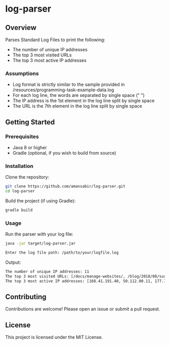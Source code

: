 # log-parser

## Overview

Parses Standard Log Files to print the following:

- The number of unique IP addresses
- The top 3 most visited URLs
- The top 3 most active IP addresses

### Assumptions
- Log format is strictly similar to the sample provided in /resources/programming-task-example-data.log
- For each log line, the words are separated by single space (" ")
- The IP address is the 1st element in the log line split by single space
- The URL  is the 7th element in the log line split by single space

## Getting Started

### Prerequisites

- Java 8 or higher
- Gradle (optional, if you wish to build from source)

### Installation

Clone the repository:

```bash
git clone https://github.com/amansabir/log-parser.git
cd log-parser
```

Build the project (if using Gradle):

```bash
gradle build
```

### Usage

Run the parser with your log file:

```bash
java -jar target/log-parser.jar 

Enter the log file path: /path/to/your/logfile.log
```
Output:

```bash
The number of unique IP addresses: 11
The top 3 most visited URLs: [/docs/manage-websites/, /blog/2018/08/survey-your-opinion-matters/, /newsletter/]
The top 3 most active IP addresses: [168.41.191.40, 50.112.00.11, 177.71.128.21]
```

## Contributing

Contributions are welcome! Please open an issue or submit a pull request.

## License

This project is licensed under the MIT License.
